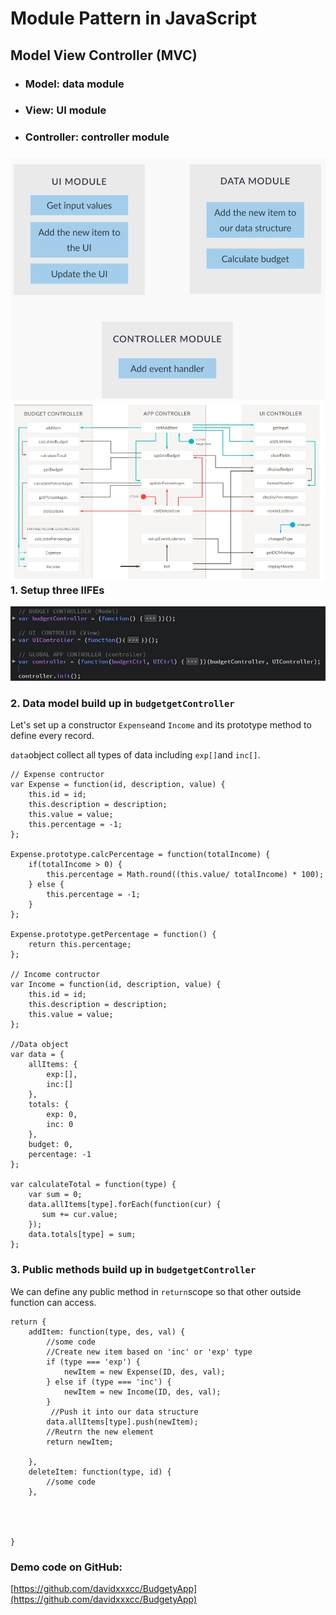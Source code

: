 # Module Pattern in JavaScript

## Model View Controller \(MVC\)

* ### Model: data module
* ### View: UI module
* ### Controller: controller module

### ![](/assets/js-25)![](/assets/js-29)1. Setup three IIFEs

![](/assets/js-31)

### 2. Data model build up in `budgetgetController`

Let's set up a constructor `Expense`and `Income` and its prototype method to define every record.

`data`object collect all types of data including `exp[]`and `inc[]`.

```
// Expense contructor
var Expense = function(id, description, value) {
    this.id = id;
    this.description = description;
    this.value = value;
    this.percentage = -1;
};

Expense.prototype.calcPercentage = function(totalIncome) {
    if(totalIncome > 0) {
        this.percentage = Math.round((this.value/ totalIncome) * 100);
    } else {
        this.percentage = -1;
    }
};

Expense.prototype.getPercentage = function() {
    return this.percentage;
};

// Income contructor
var Income = function(id, description, value) {
    this.id = id;
    this.description = description;
    this.value = value;
};

//Data object
var data = {
    allItems: {
        exp:[],
        inc:[]
    },
    totals: {
        exp: 0,
        inc: 0
    },
    budget: 0,
    percentage: -1
};

var calculateTotal = function(type) {
    var sum = 0;
    data.allItems[type].forEach(function(cur) {
       sum += cur.value; 
    });
    data.totals[type] = sum;
};
```

### 3. Public methods build up in `budgetgetController`

We can define any public method in `return`scope so that other outside function can access.

```
return {
    addItem: function(type, des, val) {
        //some code
        //Create new item based on 'inc' or 'exp' type
        if (type === 'exp') {
            newItem = new Expense(ID, des, val);
        } else if (type === 'inc') {
            newItem = new Income(ID, des, val);
        }
         //Push it into our data structure
        data.allItems[type].push(newItem);
        //Reutrn the new element
        return newItem;

    },
    deleteItem: function(type, id) {
        //some code
    },
    



}
```

### Demo code on GitHub:

[https://github.com/davidxxxcc/BudgetyApp](https://github.com/davidxxxcc/BudgetyApp)

